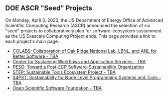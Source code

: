 ## DOE ASCR "Seed" Projects

On Monday, April 3, 2023, the US Department of Energy Office of Advanced Scientific Computing Research (ASCR) announced the selection of six "seed" projects to collaboratively plan for software-ecosystem sustainment as the US Exascale Computing Project ends.  This page provides a link to each project's main page.

- [COLABS: Collaboration of Oak Ridge National Lab, LBNL, and ANL for Better Software - TBA]()
- [Center for Sustaining Workflows and Application Services - TBA]()
- [PESO: Toward a Post-ECP Software-Sustainability Organization](PESO.md)
- [STEP: Sustainable Tools Ecosystem Project - TBA]()
- [S4PST: Sustainability for Node Level Programming Systems and Tools - TBA]()
- [Open Scientific Software Foundation - TBA]()